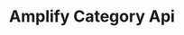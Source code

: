 ---
id: index
title: Amplify Category Api
sidebar_label: amplify-category-api
slug: /amplify-category-api
---